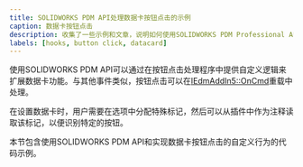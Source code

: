 ```yaml
---
title: SOLIDWORKS PDM API处理数据卡按钮点击的示例
caption: 数据卡按钮点击
description: 收集了一些示例和文章，说明如何使用SOLIDWORKS PDM Professional API处理数据卡上的按钮点击事件
labels: [hooks, button click, datacard]
---
```

使用SOLIDWORKS PDM API可以通过在按钮点击处理程序中提供自定义逻辑来扩展数据卡功能。与其他事件类似，按钮点击可以在[IEdmAddIn5::OnCmd](https://help.solidworks.com/2018/english/api/epdmapi/epdm.interop.epdm~epdm.interop.epdm.iedmaddin5~oncmd.html)重载中处理。

在设置数据卡时，用户需要在选项中分配特殊标记，然后可以从插件中作为注释读取该标记，以便识别特定的按钮。

本节包含使用SOLIDWORKS PDM API和实现数据卡按钮点击的自定义行为的代码示例。